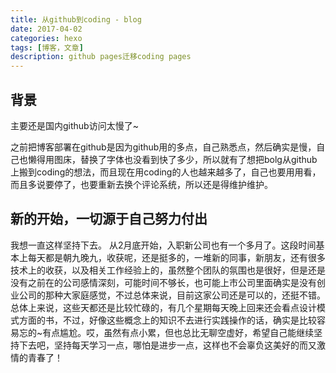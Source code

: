 ```yaml
---
title: 从github到coding - blog 
date: 2017-04-02
categories: hexo
tags: [博客，文章]
description: github pages迁移coding pages
---
```

## 背景
主要还是国内github访问太慢了~
<!-- more -->
之前把博客部署在github是因为github用的多点，自己熟悉点，然后确实是慢，自己也懒得用图床，替换了字体也没看到快了多少，所以就有了想把bolg从github上搬到coding的想法，而且现在用coding的人也越来越多了，自己也要用用看，而且多说要停了，也要重新去换个评论系统，所以还是得维护维护。
## 新的开始，一切源于自己努力付出
我想一直这样坚持下去。
从2月底开始，入职新公司也有一个多月了。这段时间基本上每天都是朝九晚九，收获呢，还是挺多的，一堆新的同事，新朋友，还有很多技术上的收获，以及相关工作经验上的，虽然整个团队的氛围也是很好，但是还是没有之前在的公司感情深刻，可能时间不够长，也可能上市公司里面确实是没有创业公司的那种大家庭感觉，不过总体来说，目前这家公司还是可以的，还挺不错。总体上来说，这些天都还是比较忙碌的，有几个星期每天晚上回来还会看点设计模式方面的书，不过，好像这些概念上的知识不去进行实践操作的话，确实是比较容易忘的~有点尴尬。哎，虽然有点小累，但也总比无聊空虚好，希望自己能继续坚持下去吧，坚持每天学习一点，哪怕是进步一点，这样也不会辜负这美好的而又激情的青春了！